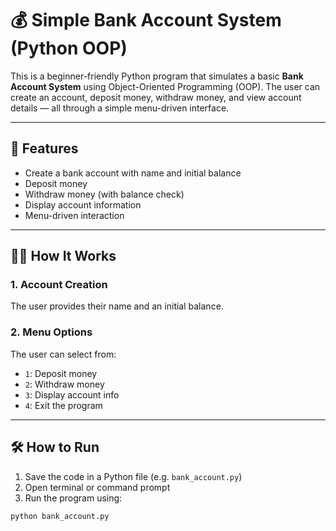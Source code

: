 # 💰 Simple Bank Account System (Python OOP)

This is a beginner-friendly Python program that simulates a basic **Bank Account System** using Object-Oriented Programming (OOP). The user can create an account, deposit money, withdraw money, and view account details — all through a simple menu-driven interface.

---

## 📌 Features

- Create a bank account with name and initial balance
- Deposit money
- Withdraw money (with balance check)
- Display account information
- Menu-driven interaction

---

## 🧑‍💻 How It Works

### 1. Account Creation
The user provides their name and an initial balance.

### 2. Menu Options
The user can select from:
- `1`: Deposit money
- `2`: Withdraw money
- `3`: Display account info
- `4`: Exit the program

---

## 🛠️ How to Run

1. Save the code in a Python file (e.g. `bank_account.py`)
2. Open terminal or command prompt
3. Run the program using:

```bash
python bank_account.py
